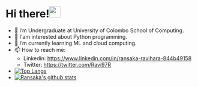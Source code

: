 # Hi there!<img src="https://raw.githubusercontent.com/MartinHeinz/MartinHeinz/master/wave.gif" width="30px">



<!--
**Ransaka/ransaka** is a ✨ _special_ ✨ repository because its `README.md` (this file) appears on your GitHub profile.

Here are some ideas to get you started:
-->

- 🔭 I’m Undergraduate at University of Colombo School of Computing.
- 🙌 I'am interested about Python programming.
- 🌱 I’m currently learning ML and cloud computing.
- 📫 How to reach me: 
  - Linkedin: https://www.linkedin.com/in/ransaka-ravihara-844b49158
  - Twitter: https://twitter.com/Ravi97R
- [![Top Langs](https://github-readme-stats.vercel.app/api/top-langs/?username=Ransaka)](https://github.com/Ransaka/ransaka/blob/master/README.md) 
- [![Ransaka's github stats](https://github-readme-stats.vercel.app/api?username=Ransaka)](https://github.com/Ransaka/ransaka/blob/master/README.md)
  



                      

